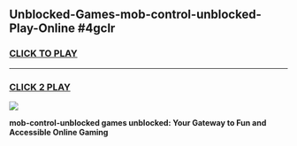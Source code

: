 
## Unblocked-Games-mob-control-unblocked-Play-Online #4gclr
<h3>
<a href="https://news.freeplayer.one?title=mob-control-unblocked&ref=3">CLICK TO PLAY</a></h3>
<hr>

<h3>
<a href="https://news.freeplayer.one?title=mob-control-unblocked&ref=3">CLICK 2 PLAY</a>
  
</h3>

<a href="https://news.freeplayer.one?title=mob-control-unblocked&ref=3"><img src="https://clearcache.store/games.png"></a>


**mob-control-unblocked games unblocked: Your Gateway to Fun and Accessible Online Gaming**
